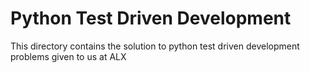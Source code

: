 # Python Test Driven Development

This directory contains the solution to python test driven development problems given to us at ALX
